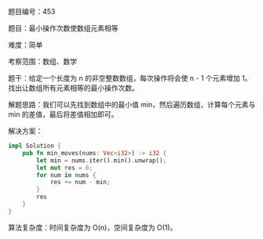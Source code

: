 题目编号：453

题目：最小操作次数使数组元素相等

难度：简单

考察范围：数组、数学

题干：给定一个长度为 n 的非空整数数组，每次操作将会使 n - 1 个元素增加 1。找出让数组所有元素相等的最小操作次数。

解题思路：我们可以先找到数组中的最小值 min，然后遍历数组，计算每个元素与 min 的差值，最后将差值相加即可。

解决方案：

```rust
impl Solution {
    pub fn min_moves(nums: Vec<i32>) -> i32 {
        let min = nums.iter().min().unwrap();
        let mut res = 0;
        for num in nums {
            res += num - min;
        }
        res
    }
}
```

算法复杂度：时间复杂度为 O(n)，空间复杂度为 O(1)。